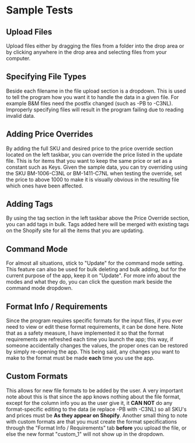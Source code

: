 # Sample Tests #

## Upload Files ##
Upload files either by dragging the files from a folder into the drop area or by 
clicking anywhere in the drop area and selecting files from your computer.

## Specifying File Types ## 
Beside each filename in the file upload section is a dropdown. This is used to 
tell the program how you want it to handle the data in a given file. For example
B&M files need the postfix changed (such as -PB to -C3NL). Improperly specifying 
files will result in the program failing due to reading invalid data.

## Adding Price Overrides ##
By adding the full SKU and desired price to the price override section located
on the left taskbar, you can override the price listed in the update file. 
This is for items that you want to keep the same price or set as a constant 
such as Keys. Given the sample data, you can try overriding using the SKU
    BM-1006-C3NL
or 
    BM-1411-C7NL
when testing the override, set the price to above 1000 to make it is visually
obvious in the resulting file which ones have been affected.

## Adding Tags ##
By using the tag section in the left taskbar above the Price Override section,
you can add tags in bulk. Tags added here will be merged with existing tags 
on the Shopify site for all the items that you are updating.

## Command Mode ##
For almost all situations, stick to "Update" for the command mode setting.
This feature can also be used for bulk deleting and bulk adding, but for 
the current purpose of the app, keep it on "Update". For more info about
the modes and what they do, you can click the question mark beside the 
command mode dropdown. 

## Format Info / Requirements ##
Since the program requires specific formats for the input files, if 
you ever need to view or edit these format requirements, it can be
done here. Note that as a safety measure, I have implemented it so that
the format requirements are refreshed each time you launch the app; this
way, if someone accidentally changes the values, the proper ones can be 
restored by simply re-opening the app. This being said, any changes you
want to make to the format must be made **each** time you use the app.

## Custom Formats ##
This allows for new file formats to be added by the user. A very 
important note about this is that since the app knows nothing 
about the file format, except for the column info you as the user
give it, it **CAN NOT** do any format-specific editing to the 
data (ie replace -PB with -C3NL) so all SKU's and prices must be
**As they appear on Shopify**. Another small thing to note with
custom formats are that you must create the format specifications 
through the "Format Info / Requirements" tab **before** you 
upload the file, or else the new format "custom_1" will not 
show up in the dropdown.
